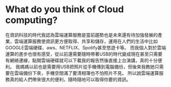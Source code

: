 # What do you think of Cloud computing? 
在資訊科技的時代我認為雲端運算服務是當前趨勢也是未來還有待加強發展的產業，雲端運算服務使資訊更方便取得、共享和儲存，運用在人們的生活中比如GOOGLE雲端硬碟、aws、NETFLIX、Spotify甚至悠遊卡等。
而我個人對於雲端運算的進步也很有感受，從以前還需要隨時帶著USB的時代變成現在甚至只需要有網絡連線，點開雲端硬碟就可以下載我的報告然後直接上台演講，真的十分便利。
我媽媽以前也是需要用USB把照片從手機傳到電腦備份，但後來我教她只需要在雲端備份下來，手機空間滿了要清相簿也不怕照片不見。
所以說雲端運算服務真的給人們帶來很大的便利，隨時隨地可以取得你要的資訊。
